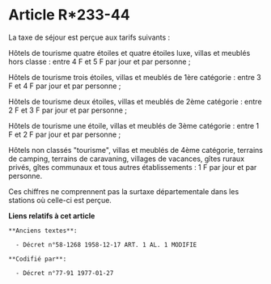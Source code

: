# Article R*233-44

La taxe de séjour est perçue aux tarifs suivants :

Hôtels de tourisme quatre étoiles et quatre étoiles luxe, villas et meublés hors classe : entre 4 F et 5 F par jour et par
personne ;

Hôtels de tourisme trois étoiles, villas et meublés de 1ère catégorie : entre 3 F et 4 F par jour et par personne ;

Hôtels de tourisme deux étoiles, villas et meublés de 2ème catégorie : entre 2 F et 3 F par jour et par personne ;

Hôtels de tourisme une étoile, villas et meublés de 3ème catégorie : entre 1 F et 2 F par jour et par personne ;

Hôtels non classés "tourisme", villas et meublés de 4ème catégorie, terrains de camping, terrains de caravaning, villages de
vacances, gîtes ruraux privés, gîtes communaux et tous autres établissements : 1 F par jour et par personne.

Ces chiffres ne comprennent pas la surtaxe départementale dans les stations où celle-ci est perçue.

**Liens relatifs à cet article**

	**Anciens textes**:

	  - Décret n°58-1268 1958-12-17 ART. 1 AL. 1 MODIFIE

	**Codifié par**:

	  - Décret n°77-91 1977-01-27
